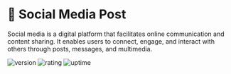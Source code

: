 # 🎉 Social Media Post

Social media is a digital platform that facilitates online communication and content sharing. It enables users to connect, engage, and interact with others through posts, messages, and multimedia.

![version](https://img.shields.io/badge/version-1.0-blue)
![rating](https://img.shields.io/badge/rating-★★★★★-yellow)
![uptime](https://img.shields.io/badge/uptime-100%25-brightgreen)